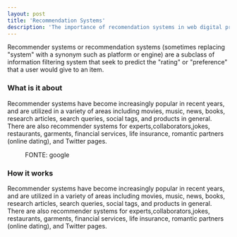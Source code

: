 ```yaml
---
layout: post
title: 'Recommendation Systems'
description: 'The importance of recomendation systems in web digital products'
---
```




Recommender systems or recommendation systems (sometimes replacing "system" with a synonym such as platform or engine) are a subclass of information filtering system that seek to predict the "rating" or "preference" that a user would give to an item. 

<h3>What is it about</h3>

Recommender systems have become increasingly popular in recent years, and are utilized in a variety of areas including movies, music, news, books, research articles, search queries, social tags, and products in general. There are also recommender systems for experts,collaborators,jokes, restaurants, garments, financial services, life insurance, romantic partners (online dating), and Twitter pages.

<figure class="a-image">
	<img src="" alt="">
	<figcaption>FONTE: google</figcaption>
</figure>

<h3>How it works</h3>

Recommender systems have become increasingly popular in recent years, and are utilized in a variety of areas including movies, music, news, books, research articles, search queries, social tags, and products in general. There are also recommender systems for experts,collaborators,jokes, restaurants, garments, financial services, life insurance, romantic partners (online dating), and Twitter pages.

